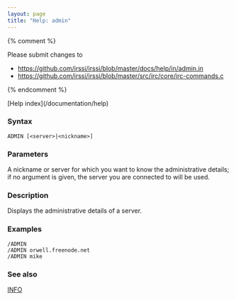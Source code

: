 ```yaml
---
layout: page
title: "Help: admin"
---
```


{% comment %}

Please submit changes to
- https://github.com/irssi/irssi/blob/master/docs/help/in/admin.in
- https://github.com/irssi/irssi/blob/master/src/irc/core/irc-commands.c


{% endcomment %}
<nav markdown="1">
[Help index](/documentation/help)
</nav>

### Syntax ###

<div class="highlight irssisyntax"><pre style="\-\-cmdlen:5ch"><code><span class="synB">ADMIN</span> <span class="syn10">[<span class="syn09">&lt;server></span>|<span class="syn09">&lt;nickname></span>]</span></code></pre></div>



### Parameters ###

A nickname or server for which you want to know the administrative details;
if no argument is given, the server you are connected to will be used.

### Description ###

Displays the administrative details of a server.

### Examples ###

    /ADMIN
    /ADMIN orwell.freenode.net
    /ADMIN mike

### See also ###
[INFO](/documentation/help/info)

